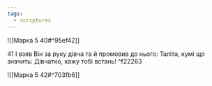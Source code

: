 ```yaml
---
tags:
  - scriptures
---
```


![[Марка 5 40#^95ef42]]

41 І взяв Він за руку дівча та й промовив до нього: Таліта, кумі що значить: Дівчатко, кажу тобі встань! ^f22263

![[Марка 5 42#^703fb6]]